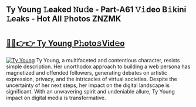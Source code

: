 ## Ty Young 𝙻eaked 𝙽u𝚍e - Part-A61 𝚅𝚒deo B𝚒kini 𝙻eaks - Hot All 𝙿hotos ZNZMK

# <h2><a href="http://ld6gjzc.urlbe.top/?page=Ty+Young">🔗🔗👉👉 Ty Young P𝚑oto𝚜Vid𝚎o</a></h2>

[![Ty Young](https://i.imgur.com/eBuTRDB.gif)](http://ld6gjzc.urlbe.top/?page=Ty+Young)
Ty Young, a multifaceted and contentious character, resists simple description. Her unorthodox approach to building a web persona has magnetized and offended followers, generating debates on artistic expression, privacy, and the intricacies of virtual societies. Despite the uncertainty of her next steps, her impact on the digital landscape is significant. With an unwavering spirit and undeniable allure, Ty Young impact on digital media is transformative.
